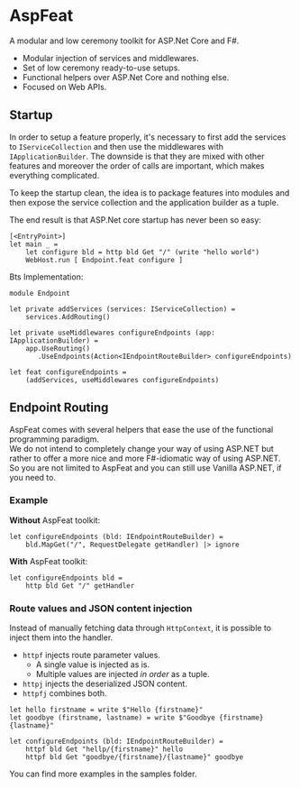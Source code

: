 # AspFeat

A modular and low ceremony toolkit for ASP.Net Core and F#.

- Modular injection of services and middlewares.
- Set of low ceremony ready-to-use setups.
- Functional helpers over ASP.Net Core and nothing else.
- Focused on Web APIs.

## Startup

In order to setup a feature properly, it's necessary to first add the services to `IServiceCollection` and then use the middlewares with `IApplicationBuilder`. The downside is that they are mixed with other features and moreover the order of calls are important, which makes everything complicated.

To keep the startup clean, the idea is to package features into modules and then expose the service collection and the application builder as a tuple.

The end result is that ASP.Net core startup has never been so easy:

```f#
[<EntryPoint>]
let main _ =
    let configure bld = http bld Get "/" (write "hello world")
    WebHost.run [ Endpoint.feat configure ]
```

Bts Implementation:

```f#
module Endpoint

let private addServices (services: IServiceCollection) =
    services.AddRouting()

let private useMiddlewares configureEndpoints (app: IApplicationBuilder) =
    app.UseRouting()
       .UseEndpoints(Action<IEndpointRouteBuilder> configureEndpoints)

let feat configureEndpoints =
    (addServices, useMiddlewares configureEndpoints)
```

## Endpoint Routing

AspFeat comes with several helpers that ease the use of the functional programming paradigm.\
We do not intend to completely change your way of using ASP.NET but rather to offer a more nice and more F#-idiomatic way of using ASP.NET.\
So you are not limited to AspFeat and you can still use Vanilla ASP.NET, if you need to.

### Example

**Without** AspFeat toolkit:
```f#
let configureEndpoints (bld: IEndpointRouteBuilder) =
    bld.MapGet("/", RequestDelegate getHandler) |> ignore
```

**With** AspFeat toolkit:
```f#
let configureEndpoints bld =
    http bld Get "/" getHandler
```

### Route values and JSON content injection

Instead of manually fetching data through `HttpContext`, it is possible to inject them into the handler.

- `httpf` injects route parameter values.
  - A single value is injected as is.
  - Multiple values are injected _in order_ as a tuple.
- `httpj` injects the deserialized JSON content.
- `httpfj` combines both.

```f#
let hello firstname = write $"Hello {firstname}"
let goodbye (firstname, lastname) = write $"Goodbye {firstname} {lastname}"

let configureEndpoints (bld: IEndpointRouteBuilder) =
    httpf bld Get "hellp/{firstname}" hello
    httpf bld Get "goodbye/{firstname}/{lastname}" goodbye
```

You can find more examples in the samples folder.
